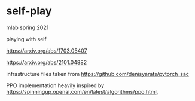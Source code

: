 # self-play
mlab spring 2021

playing with self

https://arxiv.org/abs/1703.05407

https://arxiv.org/abs/2101.04882

infrastructure files taken from https://github.com/denisyarats/pytorch_sac

PPO implementation heavily inspired by https://spinningup.openai.com/en/latest/algorithms/ppo.html,
